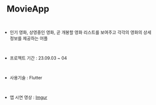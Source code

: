 # &nbsp; MovieApp

</br>

-   인기 영화, 상영중인 영화, 곧 개봉할 영화 리스트를 보여주고 각각의 영화의 상세 정보를 제공하는 어플

</br>

-   프로젝트 기간 : 23.09.03 ~ 04

</br>

-   사용기술 : Flutter

</br>

- 앱 시연 영상 : [Imgur](https://i.imgur.com/egqrn7e.mp4)

